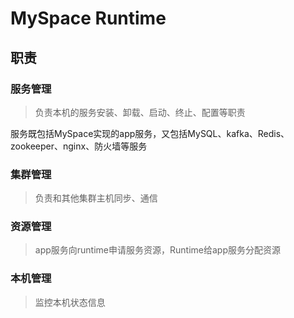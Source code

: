# MySpace Runtime

## 职责

### 服务管理

> 负责本机的服务安装、卸载、启动、终止、配置等职责

服务既包括MySpace实现的app服务，又包括MySQL、kafka、Redis、zookeeper、nginx、防火墙等服务

### 集群管理

> 负责和其他集群主机同步、通信

### 资源管理

> app服务向runtime申请服务资源，Runtime给app服务分配资源

### 本机管理

> 监控本机状态信息
